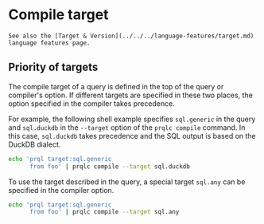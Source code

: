 # Compile target

```admonish note
See also the [Target & Version](../../../language-features/target.md) language features page.
```

## Priority of targets

The compile target of a query is defined in the top of the query or compiler's
option. If different targets are specified in these two places, the option
specified in the compiler takes precedence.

For example, the following shell example specifies `sql.generic` in the query
and `sql.duckdb` in the `--target` option of the `prqlc compile` command. In
this case, `sql.duckdb` takes precedence and the SQL output is based on the
DuckDB dialect.

```sh
echo 'prql target:sql.generic
      from foo' | prqlc compile --target sql.duckdb
```

To use the target described in the query, a special target `sql.any` can be
specified in the compiler option.

```sh
echo 'prql target:sql.generic
      from foo' | prqlc compile --target sql.any
```
